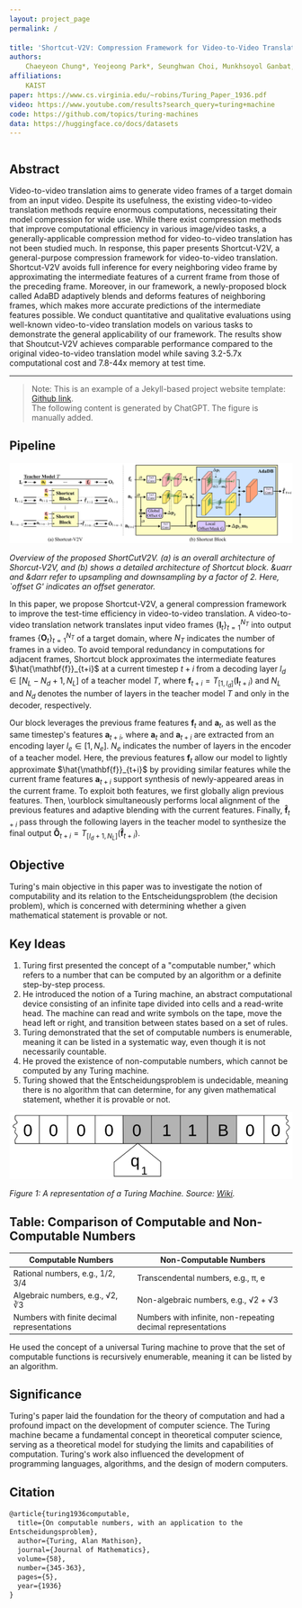 ```yaml
---
layout: project_page
permalink: /

title: 'Shortcut-V2V: Compression Framework for Video-to-Video Translation based on Temporal Redundancy Reduction'
authors:
    Chaeyeon Chung*, Yeojeong Park*, Seunghwan Choi, Munkhsoyol Ganbat, Jaegul Choo
affiliations:
    KAIST
paper: https://www.cs.virginia.edu/~robins/Turing_Paper_1936.pdf
video: https://www.youtube.com/results?search_query=turing+machine
code: https://github.com/topics/turing-machines
data: https://huggingface.co/docs/datasets
---
```



<div class="columns is-centered has-text-centered">
    <div class="column is-four-fifths">
        <h2>Abstract</h2>
        <div class="content has-text-justified">
Video-to-video translation aims to generate video frames of a target domain from an input video.
Despite its usefulness, the existing video-to-video translation methods require enormous computations, necessitating their model compression for wide use.
While there exist compression methods that improve computational efficiency in various image/video tasks, a generally-applicable compression method for video-to-video translation has not been studied much.
In response, this paper presents Shortcut-V2V, a general-purpose compression framework for video-to-video translation.
Shortcut-V2V avoids full inference for every neighboring video frame by approximating the intermediate features of a current frame from those of the preceding frame.
Moreover, in our framework, a newly-proposed block called AdaBD adaptively blends and deforms features of neighboring frames, which makes more accurate predictions of the intermediate features possible.
We conduct quantitative and qualitative evaluations using well-known video-to-video translation models on various tasks to demonstrate the general applicability of our framework.
The results show that Shoutcut-V2V achieves comparable performance compared to the original video-to-video translation model while saving 3.2-5.7x computational cost and 7.8-44x memory at test time.
        </div>
    </div>
</div>

---

> Note: This is an example of a Jekyll-based project website template: [Github link](https://github.com/shunzh/project_website).\
> The following content is generated by ChatGPT. The figure is manually added.

## Pipeline
![Turing Machine](/static/image/method_iccv.svg)

*Overview of the proposed ShortCutV2V. (a) is an overall architecture of Shorcut-V2V, and (b) shows a detailed architecture of Shortcut block. &uarr and &darr refer to upsampling and downsampling by a factor of 2. Here, `offset G' indicates an offset generator.*

In this paper, we propose Shortcut-V2V, a general compression framework to improve the test-time efficiency in video-to-video translation.
A video-to-video translation network translates input video frames $\{\mathbf{I}_{t}\}_{t=1}^{N_T}$ into output frames $\{\mathbf{O}_{t}\}_{t=1}^{N_T}$ of a target domain, where $N_T$ indicates the number of frames in a video.
To avoid temporal redundancy in computations for adjacent frames, Shortcut block approximates the intermediate features $\hat{\mathbf{f}}_{t+i}$ at a current timestep $t+i$ from a decoding layer $l_d \in [N_L - N_d + 1, N_L]$ of a teacher model $T$, where $\mathbf{f}_{t+i} = T_{[1,l_d]}(\mathbf{I}_{t+i})$ and $N_L$ and $N_d$ denotes the number of layers in the teacher model $T$ and only in the decoder, respectively.

Our block leverages the previous frame features $\mathbf{f}_{t}$ and $\mathbf{a}_{t}$, as well as the same timestep's features $\mathbf{a}_{t+i}$, where $\mathbf{a}_{t}$ and $\mathbf{a}_{t+i}$ are extracted from an encoding layer $l_e \in [1, N_e]$. $N_e$ indicates the number of layers in the encoder of a teacher model.
Here, the previous features $\mathbf{f}_{t}$ allow our model to lightly approximate $\hat{\mathbf{f}}_{t+i}$ by providing similar features while the current frame features $\mathbf{a}_{t+i}$ support synthesis of newly-appeared areas in the current frame.
To exploit both features, we first globally align previous features. 
Then, \ourblock simultaneously performs local alignment of the previous features and adaptive blending with the current features.
Finally, $\mathbf{\hat{f}}_{t+i}$ pass through the following layers in the teacher model to synthesize the final output $\mathbf{\hat{O}}_{t+i} = T_{[l_d+1,N_L]}(\mathbf{\hat{f}}_{t+i})$. 

## Objective
Turing's main objective in this paper was to investigate the notion of computability and its relation to the Entscheidungsproblem (the decision problem), which is concerned with determining whether a given mathematical statement is provable or not.


## Key Ideas
1. Turing first presented the concept of a "computable number," which refers to a number that can be computed by an algorithm or a definite step-by-step process.
2. He introduced the notion of a Turing machine, an abstract computational device consisting of an infinite tape divided into cells and a read-write head. The machine can read and write symbols on the tape, move the head left or right, and transition between states based on a set of rules.
3. Turing demonstrated that the set of computable numbers is enumerable, meaning it can be listed in a systematic way, even though it is not necessarily countable.
4. He proved the existence of non-computable numbers, which cannot be computed by any Turing machine.
5. Turing showed that the Entscheidungsproblem is undecidable, meaning there is no algorithm that can determine, for any given mathematical statement, whether it is provable or not.

![Turing Machine](/static/image/Turing_machine.png)

*Figure 1: A representation of a Turing Machine. Source: [Wiki](https://en.wikipedia.org/wiki/Turing_machine).*

## Table: Comparison of Computable and Non-Computable Numbers

| Computable Numbers | Non-Computable Numbers |
|-------------------|-----------------------|
| Rational numbers, e.g., 1/2, 3/4 | Transcendental numbers, e.g., π, e |
| Algebraic numbers, e.g., √2, ∛3 | Non-algebraic numbers, e.g., √2 + √3 |
| Numbers with finite decimal representations | Numbers with infinite, non-repeating decimal representations |

He used the concept of a universal Turing machine to prove that the set of computable functions is recursively enumerable, meaning it can be listed by an algorithm.

## Significance
Turing's paper laid the foundation for the theory of computation and had a profound impact on the development of computer science. The Turing machine became a fundamental concept in theoretical computer science, serving as a theoretical model for studying the limits and capabilities of computation. Turing's work also influenced the development of programming languages, algorithms, and the design of modern computers.

## Citation
```
@article{turing1936computable,
  title={On computable numbers, with an application to the Entscheidungsproblem},
  author={Turing, Alan Mathison},
  journal={Journal of Mathematics},
  volume={58},
  number={345-363},
  pages={5},
  year={1936}
}
```
